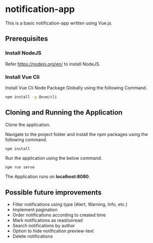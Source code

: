 # notification-app
This is a basic notification-app written using Vue.js.

## Prerequisites

### Install NodeJS 

Refer https://nodejs.org/en/ to install NodeJS.

### Install Vue Cli 

Install Vue Cli Node Package Globally using the following Command.

```bash
npm install -g @vue/cli
```
## Cloning and Running the Application

Clone the application.

Navigate to the project folder and install the npm packages using the following command.
```bash
npm install
```
Run the application using the below command.
```
npm run serve
```
The Application runs on **localhost:8080**.

## Possible future improvements
- Filter notifications using type (Alert, Warning, Info, etc.)
- Implement pagination
- Order notifications according to created time
- Mark notifications as read/unread
- Search notifications by author
- Option to hide notification preview-text
- Delete notifications
